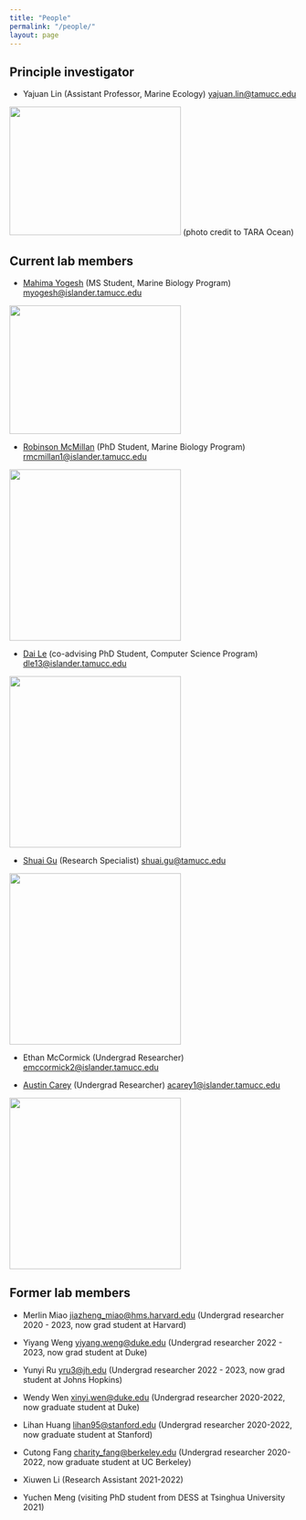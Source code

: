```yaml
---
title: "People"
permalink: "/people/"
layout: page
---
```


## Principle investigator
- Yajuan Lin (Assistant Professor, Marine Ecology) <yajuan.lin@tamucc.edu>

<img src="https://yajuanlin.github.io/assets/img/CREDITS-MAEVA-BARDY-YAJUAN-LIN-BD-1.jpeg" width="300" height="225"/>
(photo credit to TARA Ocean)

## Current lab members

- <a href="https://yajuanlin.github.io/Mahima/">Mahima Yogesh</a> (MS Student, Marine Biology Program) <myogesh@islander.tamucc.edu>

<img src="https://yajuanlin.github.io/assets/img/Mahima_profile-photo.png" width="300" height="225"/> 

- <a href="https://yajuanlin.github.io/McMillan/">Robinson McMillan</a> (PhD Student, Marine Biology Program) <rmcmillan1@islander.tamucc.edu>

<img src="https://yajuanlin.github.io/assets/img/McMillan profile photo.png" width="300" /> 

- <a href="https://yajuanlin.github.io/DaiLe/">Dai Le</a> (co-advising PhD Student, Computer Science Program) <dle13@islander.tamucc.edu>

<img src="https://yajuanlin.github.io/assets/img/LeDai profile photo.png" width="300" /> 

- <a href="https://yajuanlin.github.io/ShuaiGu/">Shuai Gu</a> (Research Specialist) <shuai.gu@tamucc.edu>

<img src="https://yajuanlin.github.io/assets/img/Shuai profile photo.png" width="300" /> 

- Ethan McCormick (Undergrad Researcher) <emccormick2@islander.tamucc.edu>

- <a href="https://yajuanlin.github.io/AustinC/">Austin Carey</a> (Undergrad Researcher) <acarey1@islander.tamucc.edu>

<img src="https://yajuanlin.github.io/assets/img/Austin profile photo.png" width="300" /> 

## Former lab members

- Merlin Miao <jiazheng_miao@hms.harvard.edu> (Undergrad researcher 2020 - 2023, now grad student at Harvard)

- Yiyang Weng <yiyang.weng@duke.edu> (Undergrad researcher 2022 - 2023, now grad student at Duke)

- Yunyi Ru <yru3@jh.edu> (Undergrad researcher 2022 - 2023, now grad student at Johns Hopkins)

- Wendy Wen <xinyi.wen@duke.edu> (Undergrad researcher 2020-2022, now graduate student at Duke)

- Lihan Huang <lihan95@stanford.edu> (Undergrad researcher 2020-2022, now graduate student at Stanford)

- Cutong Fang <charity_fang@berkeley.edu> (Undergrad researcher 2020-2022, now graduate student at UC Berkeley)

- Xiuwen Li (Research Assistant 2021-2022)

- Yuchen Meng (visiting PhD student from DESS at Tsinghua University 2021)
